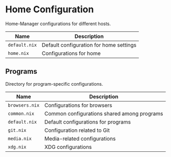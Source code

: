 # Home Configuration

Home-Manager configurations for different hosts.

| Name                  | Description                                          |
| --------------------- | ---------------------------------------------------- |
| `default.nix`         | Default configuration for home settings              |
| `home.nix`            | Configurations for home

## Programs

Directory for program-specific configurations.

| Name                  | Description                                          |
| --------------------- | ---------------------------------------------------- |
| `browsers.nix`        | Configurations for browsers                          |
| `common.nix`          | Common configurations shared among programs          |
| `default.nix`         | Default configurations for programs                  |
| `git.nix`             | Configuration related to Git                         |
| `media.nix`           | Media-related configurations                         |
| `xdg.nix`             | XDG configurations                                   |
